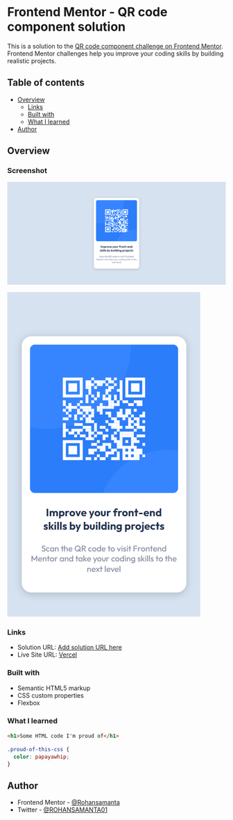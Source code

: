 # Frontend Mentor - QR code component solution

This is a solution to the [QR code component challenge on Frontend Mentor](https://www.frontendmentor.io/challenges/qr-code-component-iux_sIO_H). Frontend Mentor challenges help you improve your coding skills by building realistic projects. 

## Table of contents

- [Overview](#overview)
  - [Links](#links)
  - [Built with](#built-with)
  - [What I learned](#what-i-learned)
- [Author](#author)



## Overview

### Screenshot

![Desktop preview](./images/desktop%20-%20Frontend%20Mentor%20-%20QR%20Code%20Component.png "desktop Preview")

![Mobile Preview](./images/Mobile%20-%20Frontend%20Mentor%20-%20QR%20Code%20Component.png "Mobile Preview")


### Links

- Solution URL: [Add solution URL here](https://your-solution-url.com)
- Live Site URL: [Vercel]([https://your-live-site-url.com](https://frontend-mentor-qr-code-component-solution-lemon.vercel.app/))


### Built with

- Semantic HTML5 markup
- CSS custom properties
- Flexbox


### What I learned


```html
<h1>Some HTML code I'm proud of</h1>
```
```css
.proud-of-this-css {
  color: papayawhip;
}
```


## Author

- Frontend Mentor - [@Rohansamanta](https://www.frontendmentor.io/profile/rohans2001)
- Twitter - [@ROHANSAMANTA01](https://twitter.com/ROHANSAMANTA01)

